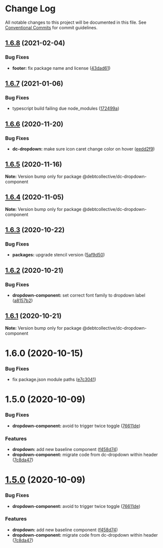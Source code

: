 # Change Log

All notable changes to this project will be documented in this file.
See [Conventional Commits](https://conventionalcommits.org) for commit guidelines.

## [1.6.8](https://github.com/debtcollective/packages/compare/@debtcollective/dc-dropdown-component@1.6.7...@debtcollective/dc-dropdown-component@1.6.8) (2021-02-04)


### Bug Fixes

* **footer:** fix package name and license ([43dad61](https://github.com/debtcollective/packages/commit/43dad61))





## [1.6.7](https://github.com/debtcollective/packages/compare/@debtcollective/dc-dropdown-component@1.6.6...@debtcollective/dc-dropdown-component@1.6.7) (2021-01-06)


### Bug Fixes

* typescript build failing due node_modules ([172499a](https://github.com/debtcollective/packages/commit/172499a))





## [1.6.6](https://github.com/debtcollective/packages/compare/@debtcollective/dc-dropdown-component@1.6.5...@debtcollective/dc-dropdown-component@1.6.6) (2020-11-20)


### Bug Fixes

* **dc-dropdown:** make sure icon caret change color on hover ([eedd2f9](https://github.com/debtcollective/packages/commit/eedd2f9))





## [1.6.5](https://github.com/debtcollective/packages/compare/@debtcollective/dc-dropdown-component@1.6.4...@debtcollective/dc-dropdown-component@1.6.5) (2020-11-16)

**Note:** Version bump only for package @debtcollective/dc-dropdown-component





## [1.6.4](https://github.com/debtcollective/packages/compare/@debtcollective/dc-dropdown-component@1.6.3...@debtcollective/dc-dropdown-component@1.6.4) (2020-11-05)

**Note:** Version bump only for package @debtcollective/dc-dropdown-component





## [1.6.3](https://github.com/debtcollective/packages/compare/@debtcollective/dc-dropdown-component@1.6.2...@debtcollective/dc-dropdown-component@1.6.3) (2020-10-22)


### Bug Fixes

* **packages:** upgrade stencil version ([5af9d50](https://github.com/debtcollective/packages/commit/5af9d50))





## [1.6.2](https://github.com/debtcollective/packages/compare/@debtcollective/dc-dropdown-component@1.6.1...@debtcollective/dc-dropdown-component@1.6.2) (2020-10-21)


### Bug Fixes

* **dropdown-component:** set correct font family to dropdown label ([a8157b2](https://github.com/debtcollective/packages/commit/a8157b2))





## [1.6.1](https://github.com/debtcollective/packages/compare/@debtcollective/dc-dropdown-component@1.6.0...@debtcollective/dc-dropdown-component@1.6.1) (2020-10-21)

**Note:** Version bump only for package @debtcollective/dc-dropdown-component





# 1.6.0 (2020-10-15)


### Bug Fixes

* fix package.json module paths ([e7c3041](https://github.com/debtcollective/packages/commit/e7c3041))



# 1.5.0 (2020-10-09)


### Bug Fixes

* **dropdown-component:** avoid to trigger twice toggle ([76611de](https://github.com/debtcollective/packages/commit/76611de))


### Features

* **dropdown:** add new baseline component ([f458d74](https://github.com/debtcollective/packages/commit/f458d74))
* **dropdown-component:** migrate code from dc-dropdown within header ([7c8da47](https://github.com/debtcollective/packages/commit/7c8da47))





# [1.5.0](https://github.com/debtcollective/packages/compare/v1.4.4...v1.5.0) (2020-10-09)


### Bug Fixes

* **dropdown-component:** avoid to trigger twice toggle ([76611de](https://github.com/debtcollective/packages/commit/76611de))


### Features

* **dropdown:** add new baseline component ([f458d74](https://github.com/debtcollective/packages/commit/f458d74))
* **dropdown-component:** migrate code from dc-dropdown within header ([7c8da47](https://github.com/debtcollective/packages/commit/7c8da47))
